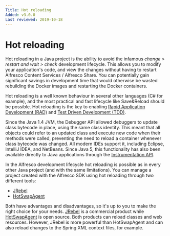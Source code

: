 ```yaml
---
Title: Hot reloading
Added: v3.0.0
Last reviewed: 2019-10-18
---
```

# Hot reloading

Hot reloading in a Java project is the ability to avoid the infamous _change > restart and wait > check_ development lifecycle. This allows you to modify 
your application's code, and view the changes without having to restart Alfresco Content Services / Alfresco Share. You can potentially gain significant 
savings in development time that would otherwise be wasted rebuilding the Docker images and restarting the Docker containers.

Hot reloading is a well known behaviour in several other languages (C# for example), and the most practical and fast lifecycle like Save&Reload should be 
possible. Hot reloading is the key to enabling [Rapid Application Development (RAD)](https://en.wikipedia.org/wiki/Rapid_application_development) and 
[Test Driven Development (TDD)](https://en.wikipedia.org/wiki/Test-driven_development).

Since the Java 1.4 JVM, the Debugger API allowed debuggers to update class bytecode in place, using the same class identity. This meant that all objects 
could refer to an updated class and execute new code when their methods were called, preventing the need to reload a container whenever class bytecode was 
changed. All modern IDEs support it, including Eclipse, IntelliJ IDEA, and NetBeans. Since Java 5, this functionality has also been available directly to 
Java applications through the [Instrumentation API](http://docs.oracle.com/javase/6/docs/technotes/guides/instrumentation/index.html).

In the Alfresco development lifecycle hot reloading is possible as in every other Java project (and with the same limitations). You can manage a project 
created with the Alfresco SDK using hot reloading through two different tools:
* [JRebel](jrebel.md)
* [HotSwapAgent](hotswap-agent.md)

Both have advantages and disadvantages, so it's up to you to make the right choice for your needs. [JRebel](https://zeroturnaround.com/software/jrebel/) is a 
commercial product while [HotSwapAgent](http://hotswapagent.org/index.html) is open source. Both products can reload classes and web resources. However, 
JRebel is more powerful than HotSwapAgent and can also reload changes to the Spring XML context files, for example.
